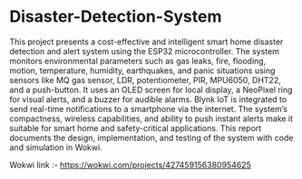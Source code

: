 # Disaster-Detection-System
This project presents a cost-effective and intelligent smart home disaster detection and alert system using the ESP32 microcontroller. The system monitors environmental parameters such as gas leaks, fire, flooding, motion, temperature, humidity, earthquakes, and panic situations using sensors like MQ gas sensor, LDR, potentiometer, PIR, MPU6050, DHT22, and a push-button. It uses an OLED screen for local display, a NeoPixel ring for visual alerts, and a buzzer for audible alarms. Blynk IoT is integrated to send real-time notifications to a smartphone via the internet. The system’s compactness, wireless capabilities, and ability to push instant alerts make it suitable for smart home and safety-critical applications. This report documents the design, implementation, and testing of the system with code and simulation in Wokwi.

Wokwi link :- https://wokwi.com/projects/427459156380954625

